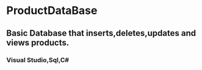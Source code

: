 # ProductDataBase
## Basic Database that inserts,deletes,updates and views products.
### Visual Studio,Sql,C#
